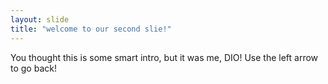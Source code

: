 ```yaml
---
layout: slide
title: "welcome to our second slie!"
---
```

You thought this is some smart intro, but it was me, DIO!
Use the left arrow to go back!
